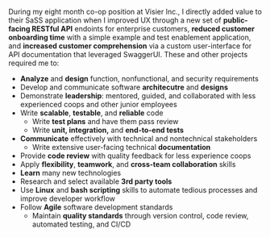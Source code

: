 During my eight month co-op position at Visier Inc., I directly added value to their SaSS application when I improved UX through a new set of **public-facing RESTful API** endoints for enterprise customers, **reduced customer onboarding time** with a simple example and test enablement application, and **increased customer comprehension** via a custom user-interface for API documentation that leveraged SwaggerUI. These and other projects required me to:
- **Analyze** and **design** function, nonfunctional, and security requirements
- Develop and communicate software **architecutre** and **designs**
- Demonstrate **leadership**: mentored, guided, and collaborated with less experienced coops and other junior employees
- Write **scalable**, **testable**, and **reliable** code
  - Write **test plans** and have them pass review
  - Write **unit, integration,** and **end-to-end tests**
- **Communicate** effectively with technical and nontechnical stakeholders
  - Write extensive user-facing technical **documentation**
- Provide **code review** with quality feedback for less experience coops
- Apply **flexibility**, **teamwork**, and **cross-team collaboration** skills
- **Learn** many new technologies
- Research and select available **3rd party tools**
- Use **Linux** and **bash scripting** skills to automate tedious processes and improve developer workflow
- Follow **Agile** software development standards
  - Maintain **quality standards** through version control, code review, automated testing, and CI/CD